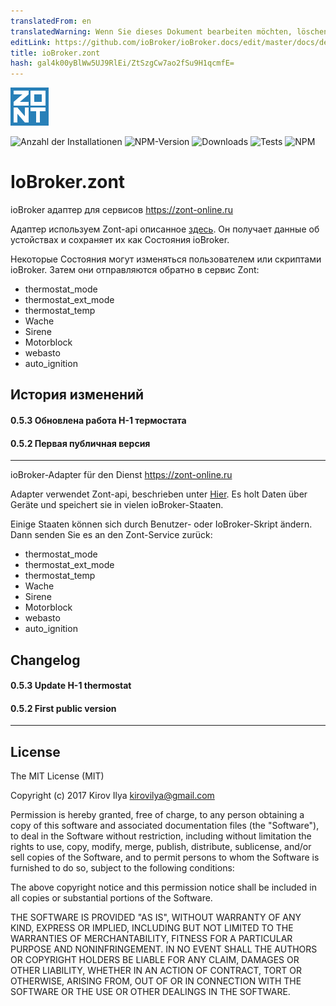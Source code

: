 ```yaml
---
translatedFrom: en
translatedWarning: Wenn Sie dieses Dokument bearbeiten möchten, löschen Sie bitte das Feld "translationsFrom". Andernfalls wird dieses Dokument automatisch erneut übersetzt
editLink: https://github.com/ioBroker/ioBroker.docs/edit/master/docs/de/adapterref/iobroker.zont/README.md
title: ioBroker.zont
hash: gal4k00yBlWw5UJ9RlEi/ZtSzgCw7ao2fSu9H1qcmfE=
---
```

![Logo](../../../en/adapterref/iobroker.zont/admin/zont.png)

![Anzahl der Installationen](http://iobroker.live/badges/zont-stable.svg)
![NPM-Version](http://img.shields.io/npm/v/iobroker.zont.svg)
![Downloads](https://img.shields.io/npm/dm/iobroker.zont.svg)
![Tests](https://travis-ci.org/kirovilya/ioBroker.zont.svg?branch=master)
![NPM](https://nodei.co/npm/iobroker.zont.png?downloads=true)

# IoBroker.zont
ioBroker адаптер для сервисов https://zont-online.ru

Адаптер используем Zont-api описанное [здесь](https://zont-online.ru/api/docs/).
Он получает данные об устойствах и сохраняет их как Состояния ioBroker.

Некоторые Состояния могут изменяться пользователем или скриптами ioBroker. Затем они отправляются обратно в сервис Zont:

* thermostat_mode
* thermostat_ext_mode
* thermostat_temp
* Wache
* Sirene
* Motorblock
* webasto
* auto_ignition

## История изменений
#### 0.5.3 Обновлена работа H-1 термостата
#### 0.5.2 Первая публичная версия
-----------------

ioBroker-Adapter für den Dienst https://zont-online.ru

Adapter verwendet Zont-api, beschrieben unter [Hier](https://zont-online.ru/api/docs/).
Es holt Daten über Geräte und speichert sie in vielen ioBroker-Staaten.

Einige Staaten können sich durch Benutzer- oder IoBroker-Skript ändern. Dann senden Sie es an den Zont-Service zurück:

* thermostat_mode
* thermostat_ext_mode
* thermostat_temp
* Wache
* Sirene
* Motorblock
* webasto
* auto_ignition

## Changelog

#### 0.5.3 Update H-1 thermostat

#### 0.5.2 First public version

---------------

## License
The MIT License (MIT)

Copyright (c) 2017 Kirov Ilya <kirovilya@gmail.com>

Permission is hereby granted, free of charge, to any person obtaining a copy
of this software and associated documentation files (the "Software"), to deal
in the Software without restriction, including without limitation the rights
to use, copy, modify, merge, publish, distribute, sublicense, and/or sell
copies of the Software, and to permit persons to whom the Software is
furnished to do so, subject to the following conditions:

The above copyright notice and this permission notice shall be included in
all copies or substantial portions of the Software.

THE SOFTWARE IS PROVIDED "AS IS", WITHOUT WARRANTY OF ANY KIND, EXPRESS OR
IMPLIED, INCLUDING BUT NOT LIMITED TO THE WARRANTIES OF MERCHANTABILITY,
FITNESS FOR A PARTICULAR PURPOSE AND NONINFRINGEMENT. IN NO EVENT SHALL THE
AUTHORS OR COPYRIGHT HOLDERS BE LIABLE FOR ANY CLAIM, DAMAGES OR OTHER
LIABILITY, WHETHER IN AN ACTION OF CONTRACT, TORT OR OTHERWISE, ARISING FROM,
OUT OF OR IN CONNECTION WITH THE SOFTWARE OR THE USE OR OTHER DEALINGS IN
THE SOFTWARE.